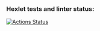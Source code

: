 ### Hexlet tests and linter status:
[![Actions Status](https://github.com/Mikhail-Makharia-1105o/frontend-project-46/actions/workflows/hexlet-check.yml/badge.svg)](https://github.com/Mikhail-Makharia-1105o/frontend-project-46/actions)